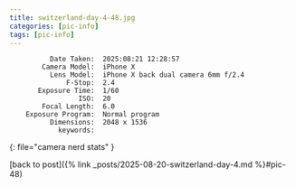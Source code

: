 ```yaml
---
title: switzerland-day-4-48.jpg
categories: [pic-info]
tags: [pic-info]
---
```


```text
          Date Taken:  2025:08:21 12:28:57
        Camera Model:  iPhone X
          Lens Model:  iPhone X back dual camera 6mm f/2.4
              F-Stop:  2.4
       Exposure Time:  1/60
                 ISO:  20
        Focal Length:  6.0
    Exposure Program:  Normal program
          Dimensions:  2048 x 1536
            keywords:  
```
{: file="camera nerd stats" }

[back to post]({% link _posts/2025-08-20-switzerland-day-4.md %}#pic-48)